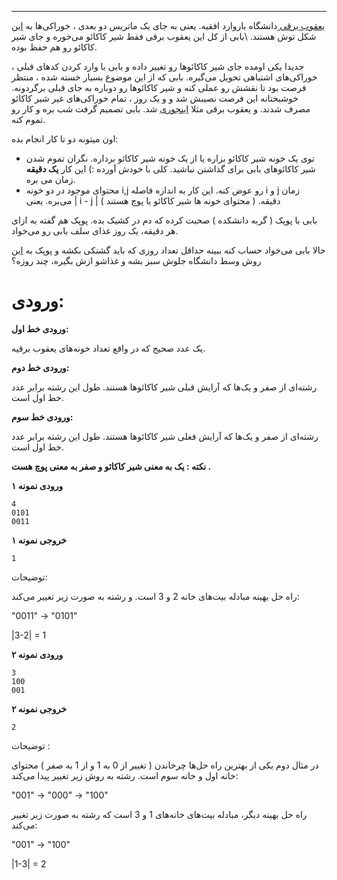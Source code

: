 --------------
[یعقوب برقی ](https://fastly.4sqi.net/img/general/600x600/129375500_0UoFZ86zIOtW6i0BhjaWPnJruQqHjY2yt9htHEkZ7aQ.jpg) دانشگاه باروارد افقیه. یعنی به جای یک ماتریس دو بعدی ، خوراکی‌ها به [این](https://uupload.ir/files/0p01_usssntitled.png) شکل توش هستند.
\بابی از کل این یعقوب برقی فقط شیر کاکائو می‌خوره و جای شیر کاکائو رو هم حفظ بوده.

جدیدا یکی اومده جای شیر کاکائوها رو تغییر داده و بابی با وارد کردن کدهای قبلی ، خوراکی‌های اشتباهی تحویل می‌گیره.
بابی که از این موضوع بسیار خسته شده ، منتظر فرصت بود تا نقشش رو عملی کنه و شیر کاکائوها رو
دوباره به جای قبلی برگردونه.
خوشبختانه این فرصت نصیبش شد و و یک روز ،  تمام خوراکی‌های غیر شیر کاکائو مصرف شدند.
و یعقوب برقی مثلا [اینجوری](https://uupload.ir/files/nyd4_png2.png) شد.
بابی تصمیم گرفت شب بره و کار رو تموم کنه.

اون میتونه دو تا کار انجام بده:
+ توی یک خونه شیر کاکائو بزاره یا از یک خونه شیر کاکائو برداره. نگران تموم شدن شیر کاکائوهای بابی برای گذاشتن نباشید. کلی با خودش آورده :)
این کار **یک دقیقه** زمان می بره.
+ محتوای موجود در دو خونه i,j رو عوض کنه. این کار به اندازه فاصله i و j زمان می‌بره. یعنی  | i - j | دقیقه. ( محتوای خونه ها شیر کاکائو یا پوچ هستند )

بابی با پوپک ( گربه دانشکده ) صحبت کرده که دم در کشیک بده. پوپک هم گفته به ازای هر دقیقه، یک روز غذای سلف بابی رو می‌خواد.

حالا بابی می‌خواد حساب کنه ببینه حداقل تعداد روزی که باید گشنکی بکشه و پوپک به [این](https://fastly.4sqi.net/img/general/width960/147953216_599AeyZEN5-PNV-5VPfSMr-bfBpUaUVmLM91P5v6kYQ.jpg) روش وسط دانشگاه جلوش سبز بشه و غذاشو ازش بگیره، چند روزه؟

# ورودی:
**ورودی خط اول:**

یک عدد صحیح که در واقع تعداد خونه‌های یعقوب برقیه.

**ورودی خط دوم:**

رشته‌ای از صفر و یک‌ها که آرایش  قبلی شیر کاکائوها هستند. طول این رشته برابر عدد خط اول است.

**ورودی خط سوم:**

رشته‌ای از صفر و یک‌ها که آرایش فعلی شیر کاکائوها هستند. طول این رشته برابر عدد خط اول است.

**نکته : یک به معنی شیر کاکائو و صفر به معنی پوچ هست .**

**ورودی نمونه  ۱**
```
4
0101
0011
```


**خروجی نمونه ۱**
```
1
```


توضیحات:

راه حل بهینه مبادله بیت‌های خانه 2 و 3 است. و رشته به صورت زیر تغییر می‌کند:             

"0011" -> "0101"

|3-2| = 1

**ورودی نمونه ۲**
```
3
100
001
```


**خروجی نمونه ۲**
```
2
```


توضیحات :

در مثال دوم یکی از بهترین راه حل‌ها چرخاندن ( تغییر از 0 به 1 و از 1 به صفر ) محتوای خانه اول و خانه سوم است. رشته به روش زیر تغییر پیدا می‌کند:

"001" -> "000" -> "100"

راه حل بهینه دیگر، مبادله بیت‌های خانه‌های 1 و 3 است که رشته به صورت زیر تغییر می‌کند:

"001" ->  "100"

|1-3| = 2
